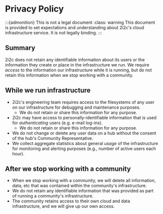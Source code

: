 # Privacy Policy

:::{admonition} This is not a legal document
:class: warning
This document is provided to set expectations and understanding about 2i2c's cloud infrastructure service.
It is not legally binding.
:::

## Summary

2i2c does not retain any identifiable information about its users or the information they create or place in the infrastructure we run.
We require _access_ to the information our infrastructure while it is running, but do not retain this information when we stop working with a community.

## While we run infrastructure

- 2i2c's engineering team requires access to the filesystems of any user on our infrastructure for debugging and maintenance purposes.
  - We do not retain or share this information for any purpose.
- 2i2c may have access to personally-identifiable information that is used for _authenticating_ users (e.g. e-mail log-ins).
  - We do not retain or share this information for any purpose.
- We do not change or delete any user data on a hub without the consent of the hub's Community Representative.
- We collect aggregate statistics about general _usage_ of the infrastructure for monitoring and alerting purposes (e.g., number of active users each hour).

## After we stop working with a community

- When we stop working with a community, we will delete all information, data, etc that was contained within the community's infrastructure.
- We do not retain any identifiable information that was provided as part of running a community's infrastructure.
- The community retains access to their own cloud and data infrastructure, and we will give up our own access.
